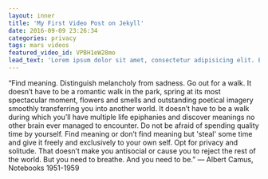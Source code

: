```yaml
---
layout: inner
title: 'My First Video Post on Jekyll'
date: 2016-09-09 23:26:34
categories: privacy 
tags: mars videos
featured_video_id: VPBH1eW28mo
lead_text: 'Lorem ipsum dolor sit amet, consectetur adipisicing elit. Expedita maiores quisquam id sunt, a architecto molestias velit, distinctio quidem non, nostrum provident quibusdam enim. Neque ipsam temporibus commodi facere minima.'
---
```


“Find meaning. Distinguish melancholy from sadness. Go out for a walk. It doesn’t have to be a romantic walk in the park, spring at its most spectacular moment, flowers and smells and outstanding poetical imagery smoothly transferring you into another world. It doesn’t have to be a walk during which you’ll have multiple life epiphanies and discover meanings no other brain ever managed to encounter. Do not be afraid of spending quality time by yourself. Find meaning or don’t find meaning but 'steal' some time and give it freely and exclusively to your own self. Opt for privacy and solitude. That doesn’t make you antisocial or cause you to reject the rest of the world. But you need to breathe. And you need to be.” 
― Albert Camus, Notebooks 1951-1959
